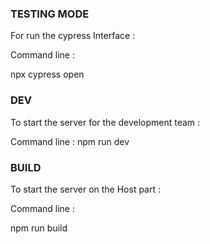 ### TESTING MODE ###

For run the cypress Interface : 

Command line : 

 npx cypress open

 ### DEV ###

 To start the server for the development team : 

Command line : 
npm run dev

### BUILD ###

To start the server on the Host part : 

Command line :

npm run build
